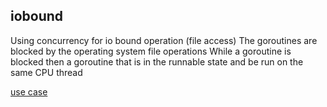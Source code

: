 
## iobound 
Using concurrency for io bound operation (file access)
The goroutines are blocked by the operating system file operations
While a goroutine is blocked then a goroutine that is in the runnable state and be run on the same CPU thread

[use case](./IOBound.drawio.png)